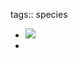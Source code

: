 tags:: species
- ![](https://peach-geographical-bat-397.mypinata.cloud/ipfs/QmSd42MKy9c9sJL7PVNfaRxh8dcNRf8jauKcCv5MHXiT8D)
-